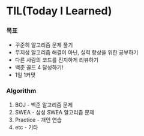 # TIL(Today I Learned)

### 목표

- 꾸준히 알고리즘 문제 풀기
- 무지성 알고리즘 해결이 아닌, 실력 향상을 위한 공부하기
- 다른 사람의 코드를 진지하게 리뷰하기
- 백준 골드 4 달성하기!
- 1일 1커밋



### **Algorithm**

1. BOJ - 백준 알고리즘 문제
2. SWEA - 삼성 SWEA 알고리즘 문제
3. Practice - 개인 연습
4. etc - 기타

